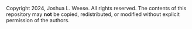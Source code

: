 Copyright 2024, Joshua L. Weese. All rights reserved. The contents of this repository may **not** be copied, redistributed, or modified without explicit permission of the authors.